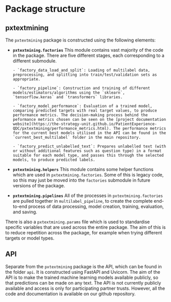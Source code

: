 # Package structure

## pxtextmining

The `pxtextmining` package is constructed using the following elements:

- **`pxtextmining.factories`**
This module contains vast majority of the code in the package. There are five different stages, each corresponding to a different submodule.

      - `factory_data_load_and_split`: Loading of multilabel data, preprocessing, and splitting into train/test/validation sets as appropriate.

      - `factory_pipeline`: Construction and training of different models/estimators/algorithms using the `sklearn`, `tensorflow.keras` and `transformers` libraries.

      - `factory_model_performance`: Evaluation of a trained model, comparing predicted targets with real target values, to produce performance metrics. The decision-making process behind the peformance metrics chosen can be seen on the [project documentation website](https://the-strategy-unit.github.io/PatientExperience-QDC/pxtextmining/performance_metrics.html). The performance metrics for the current best models utilised in the API can be found in the `current_best_multilabel` folder in the main repository.

      - `factory_predict_unlabelled_text`: Prepares unlabelled text (with or without additional features such as question type) in a format suitable for each model type, and passes this through the selected models, to produce predicted labels.

- **`pxtextmining.helpers`**
This module contains some helper functions which are used in `pxtextmining.factories`. Some of this is legacy code, so this may just be moved into the `factories` submodule in future versions of the package.

- **`pxtextmining.pipelines`**
All of the processes in `pxtextmining.factories` are pulled together in `multilabel_pipeline`, to create the complete end-to-end process of data processing, model creation, training, evaluation, and saving.

There is also a `pxtextmining.params` file which is used to standardise specific variables that are used across the entire package. The aim of this is to reduce repetition across the package, for example when trying different targets or model types.

## API

Separate from the `pxtextmining` package is the API, which can be found in the folder `api`. It is constructed using FastAPI and Uvicorn. The aim of the API is to make the trained machine learning models available publicly, so that predictions can be made on any text. The API is not currently publicly available and access is only for participating partner trusts. However, all the code and documentation is available on our github repository.
